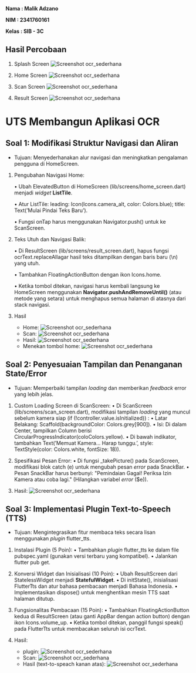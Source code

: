 **Nama  : Malik Adzano**

**NIM   : 2341760161**

**Kelas : SIB - 3C**

## Hasil Percobaan

1. Splash Screen
![Screenshot ocr_sederhana](images/00.jpg)

1. Home Screen
![Screenshot ocr_sederhana](images/01.jpg)

1. Scan Screen
![Screenshot ocr_sederhana](images/02.jpg)

1. Result Screen
![Screenshot ocr_sederhana](images/03.jpg)

# UTS Membangun Aplikasi OCR

## Soal 1: Modifikasi Struktur Navigasi dan Aliran

- Tujuan: Menyederhanakan alur navigasi dan meningkatkan pengalaman pengguna di HomeScreen.
1. Pengubahan Navigasi Home:

    • Ubah ElevatedButton di HomeScreen (lib/screens/home_screen.dart) menjadi *widget* **ListTile**.
    
    • Atur ListTile: leading: Icon(Icons.camera_alt, color: Colors.blue);
    title: Text(’Mulai Pindai Teks Baru’).

    • Fungsi onTap harus menggunakan Navigator.push() untuk ke ScanScreen.

2. Teks Utuh dan Navigasi Balik:
    
    • Di ResultScreen (lib/screens/result_screen.dart), hapus fungsi ocrText.replaceAllagar hasil teks ditampilkan dengan baris baru (\n) yang utuh.
    
    • Tambahkan FloatingActionButton dengan ikon Icons.home.
    
    • Ketika tombol ditekan, navigasi harus kembali langsung ke HomeScreen menggunakan **Navigator.pushAndRemoveUntil()** (atau metode yang setara) untuk menghapus semua halaman di atasnya dari stack navigasi.

3. Hasil
    - Home:
![Screenshot ocr_sederhana](images/1.1.jpg)
    - Scan:
![Screenshot ocr_sederhana](images/1.2.1.jpg)
    - Hasil:
![Screenshot ocr_sederhana](images/1.2.2.jpg)
    - Menekan tombol home:
![Screenshot ocr_sederhana](images/1.1.jpg)

## Soal 2: Penyesuaian Tampilan dan Penanganan State/Error

- Tujuan: Memperbaiki tampilan *loading* dan memberikan *feedback* error yang lebih jelas.

1. Custom Loading Screen di ScanScreen:
    • Di ScanScreen (lib/screens/scan_screen.dart), modifikasi tampilan *loading* yang muncul sebelum kamera siap (if (!controller.value.isInitialized)) :
    • Latar Belakang: Scaffold(backgroundColor: Colors.grey[900]).
    • Isi: Di dalam Center, tampilkan Column berisi CircularProgressIndicator(coloColors.yellow).
    • Di bawah indikator, tambahkan Text(’Memuat Kamera... Harap tunggu.’, style: TextStyle(color: Colors.white, fontSize: 18)).

2. Spesifikasi Pesan Error:
    • Di fungsi _takePicture() pada ScanScreen, modifikasi blok catch (e) untuk mengubah pesan *error* pada SnackBar.
    • Pesan SnackBar harus berbunyi: "Pemindaian Gagal! Periksa Izin Kamera atau coba lagi." (Hilangkan variabel *error* ($e)).

3. Hasil:
![Screenshot ocr_sederhana](images/2.jpg)

## Soal 3: Implementasi Plugin Text-to-Speech (TTS)

- Tujuan: Mengintegrasikan fitur membaca teks secara lisan menggunakan *plugin* flutter_tts.

1. Instalasi Plugin (5 Poin):
    • Tambahkan *plugin* flutter_tts ke dalam file pubspec.yaml (gunakan versi terbaru yang kompatibel).
    • Jalankan flutter pub get.

2. Konversi Widget dan Inisialisasi (10 Poin):
    • Ubah ResultScreen dari StatelessWidget menjadi **StatefulWidget**.
    • Di initState(), inisialisasi FlutterTts dan atur bahasa pembacaan menjadi Bahasa Indonesia.
    • Implementasikan dispose() untuk menghentikan mesin TTS saat halaman ditutup.

3. Fungsionalitas Pembacaan (15 Poin):
    • Tambahkan FloatingActionButton kedua di ResultScreen (atau ganti AppBar dengan action button) dengan ikon Icons.volume_up.
    • Ketika tombol ditekan, panggil fungsi speak() pada FlutterTts untuk membacakan seluruh isi ocrText.

4. Hasil:
    - plugin:
![Screenshot ocr_sederhana](images/3.1.jpg)
    - Scan:
![Screenshot ocr_sederhana](images/3.2.1.jpg)
    - Hasil (text-to-speach kanan atas):
![Screenshot ocr_sederhana](images/3.2.2.jpg)